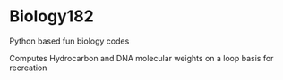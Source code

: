 # Biology182
Python based fun biology codes


Computes Hydrocarbon and DNA molecular weights on a loop basis for recreation
